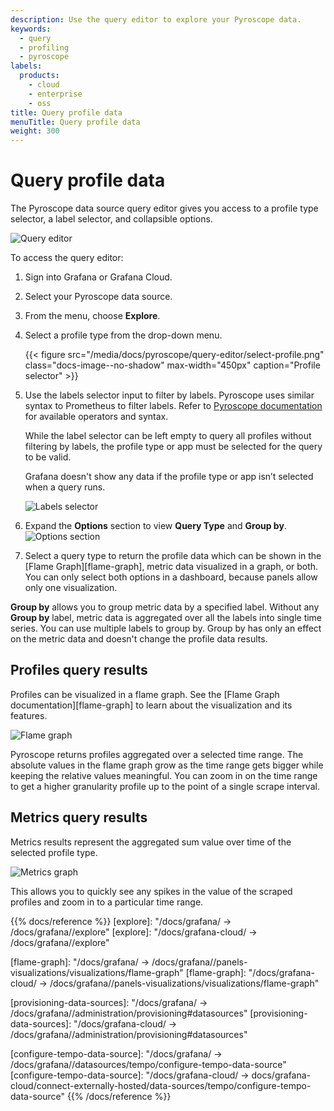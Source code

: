 ```yaml
---
description: Use the query editor to explore your Pyroscope data.
keywords:
  - query
  - profiling
  - pyroscope
labels:
  products:
    - cloud
    - enterprise
    - oss
title: Query profile data
menuTitle: Query profile data
weight: 300
---
```


# Query profile data

The Pyroscope data source query editor gives you access to a profile type selector, a label selector, and collapsible options.

![Query editor](/media/docs/pyroscope/query-editor/query-editor.png 'Query editor')

To access the query editor:

1. Sign into Grafana or Grafana Cloud.
1. Select your Pyroscope data source.
1. From the menu, choose **Explore**.

1. Select a profile type from the drop-down menu.

   {{< figure src="/media/docs/pyroscope/query-editor/select-profile.png" class="docs-image--no-shadow" max-width="450px" caption="Profile selector" >}}

1. Use the labels selector input to filter by labels. Pyroscope uses similar syntax to Prometheus to filter labels.
   Refer to [Pyroscope documentation](https://grafana.com/docs/pyroscope/latest/) for available operators and syntax.

   While the label selector can be left empty to query all profiles without filtering by labels, the profile type or app must be selected for the query to be valid.

   Grafana doesn't show any data if the profile type or app isn’t selected when a query runs.

   ![Labels selector](/media/docs/pyroscope/query-editor/labels-selector.png 'Labels selector')

1. Expand the **Options** section to view **Query Type** and **Group by**.
   ![Options section](/media/docs/pyroscope/query-editor/options-section.png 'Options section')

1. Select a query type to return the profile data which can be shown in the [Flame Graph][flame-graph], metric data visualized in a graph, or both. You can only select both options in a dashboard, because panels allow only one visualization.

**Group by** allows you to group metric data by a specified label. Without any **Group by** label, metric data is aggregated over all the labels into single time series. You can use multiple labels to group by. Group by has only an effect on the metric data and doesn't change the profile data results.

## Profiles query results

Profiles can be visualized in a flame graph. See the [Flame Graph documentation][flame-graph] to learn about the visualization and its features.

![Flame graph](/media/docs/pyroscope/query-editor/flame-graph.png 'Flame graph')

Pyroscope returns profiles aggregated over a selected time range.
The absolute values in the flame graph grow as the time range gets bigger while keeping the relative values meaningful.
You can zoom in on the time range to get a higher granularity profile up to the point of a single scrape interval.

## Metrics query results

Metrics results represent the aggregated sum value over time of the selected profile type.

![Metrics graph](/media/docs/pyroscope/query-editor/metric-graph.png 'Metrics graph')

This allows you to quickly see any spikes in the value of the scraped profiles and zoom in to a particular time range.

{{% docs/reference %}}
[explore]: "/docs/grafana/ -> /docs/grafana/<GRAFANA VERSION>/explore"
[explore]: "/docs/grafana-cloud/ -> /docs/grafana/<GRAFANA VERSION>/explore"

[flame-graph]: "/docs/grafana/ -> /docs/grafana/<GRAFANA VERSION>/panels-visualizations/visualizations/flame-graph"
[flame-graph]: "/docs/grafana-cloud/ -> /docs/grafana/<GRAFANA VERSION>/panels-visualizations/visualizations/flame-graph"

[provisioning-data-sources]: "/docs/grafana/ -> /docs/grafana/<GRAFANA VERSION>/administration/provisioning#datasources"
[provisioning-data-sources]: "/docs/grafana-cloud/ -> /docs/grafana/<GRAFANA VERSION>/administration/provisioning#datasources"

[configure-tempo-data-source]: "/docs/grafana/ -> /docs/grafana/<GRAFANA VERSION>/datasources/tempo/configure-tempo-data-source"
[configure-tempo-data-source]: "/docs/grafana-cloud/ -> docs/grafana-cloud/connect-externally-hosted/data-sources/tempo/configure-tempo-data-source"
{{% /docs/reference %}}
